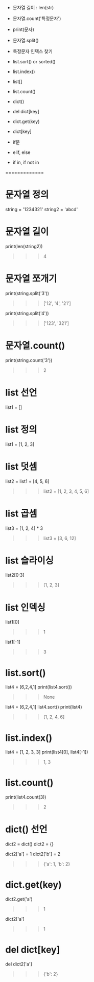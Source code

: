 - 문자열 길이 : len(str)
- 문자열.count('특정문자')
- print(문자)
- 문자열.split()
- 특정문자 인덱스 찾기


- list.sort() or sorted()
- list.index()
- list[]
- list.count()


- dict()
- del dict[key]
- dict.get(key)
- dict[key]


- if문 
- elif, else
- if in, if not in

=============
# 문자열 정의
string = '1234321'
string2 = 'abcd'

# 문자열 길이
print(len(string2))
>>> 4

# 문자열 쪼개기
print(string.split('3'))
>>> ['12', '4', '21']

print(string.split('4'))
>>> ['123', '321']

# 문자열.count()
print(string.count('3'))
>>> 2

# list 선언	
list1 = []

# list 정의
list1 = [1, 2, 3]

# list 덧셈
list2 = list1 + [4, 5, 6]
>>> list2 = [1, 2, 3, 4, 5, 6]

# list 곱셈
list3 = [1, 2, 4] * 3
>>> list3 = [3, 6, 12]

# list 슬라이싱
list2[0:3]
>>> [1, 2, 3]

# list 인덱싱
list1[0]
>>> 1

list1[-1]
>>> 3

# list.sort()
list4 = [6,2,4,1]
print(list4.sort()) 
>>> None

list4 = [6,2,4,1]
list4.sort()
print(list4)
>>> [1, 2, 4, 6]

# list.index()
list4 = [1, 2, 3, 3]
print(list4[0], list4[-1])
>>> 1, 3

# list.count()
print(list4.count(3))
>>> 2

# dict() 선언
dict2 = dict()
dict2 = {}

dict2['a'] = 1
dict2['b'] = 2

>>> {'a': 1, 'b': 2}

# dict.get(key)
dict2.get('a')
>>> 1

dict2['a']
>>> 1

# del dict[key]
del dict2['a']
>>> {'b': 2}




